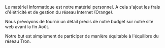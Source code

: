 Le matériel informatique est notre matériel personnel.
A cela s'ajout les frais d'élétricité et de gestion du réseau Internet (Orange).

Nous prévoyons de fournir un détail précis de notre budget sur notre site web avant la fin Août.

Notre but est simplement de participer de manière équitable à l'équilibre du réseau Tron.
